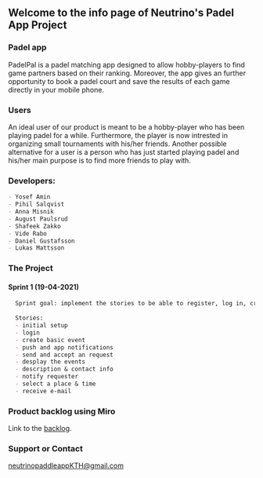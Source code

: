 
## Welcome to the info page of Neutrino's Padel App Project

### Padel app

PadelPal is a padel matching app designed to allow hobby-players to find game partners based on their ranking. 
Moreover, the app gives an further opportunity to book a padel court and save the results of each game directly in your mobile phone.

### Users
An ideal user of our product is meant to be a hobby-player who has been playing padel for a while.
Furthermore, the player is now intrested in organizing small tournaments with his/her friends. 
Another possible alternative for a user is a person who has just started playing padel and his/her main purpose is to find more friends to play with.

### Developers:

```markdown
- Yosef Amin
- Pihil Salqvist
- Anna Misnik
- August Paulsrud
- Shafeek Zakko
- Vide Rabo
- Daniel Gustafsson
- Lukas Mattsson
```

### The Project

#### Sprint 1 (19-04-2021)
```markdown
  Sprint goal: implement the stories to be able to register, log in, create a basic event and find buddies to play with
  
  Stories:
  - initial setup
  - login
  - create basic event
  - push and app notifications
  - send and accept an request
  - desplay the events
  - description & contact info
  - notify requester
  - select a place & time
  - receive e-mail
```

### Product backlog using Miro

Link to the [backlog](https://miro.com/app/board/o9J_lKYHyGQ=/).

### Support or Contact 

neutrinopaddleappKTH@gmail.com
